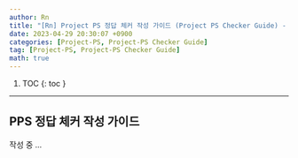 ```yaml
---
author: Rn
title: "[Rn] Project PS 정답 체커 작성 가이드 (Project PS Checker Guide) - Last Updated: 2023-04-29"
date: 2023-04-29 20:30:07 +0900
categories: [Project-PS, Project-PS Checker Guide]
tag: [Project-PS, Project-PS Checker Guide]
math: true
---
```


1. TOC
{: toc }

---

## PPS 정답 체커 작성 가이드

작성 중 ...
